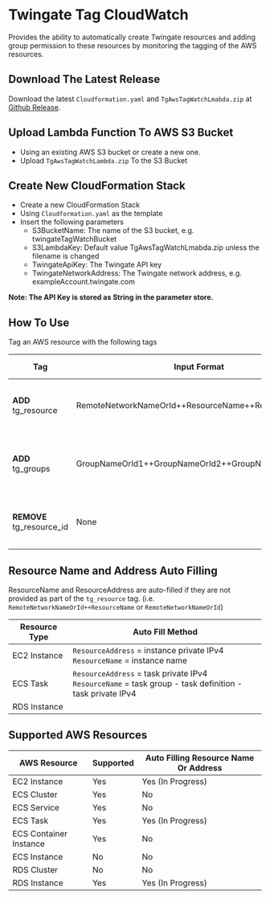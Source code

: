 # Twingate Tag CloudWatch

Provides the ability to automatically create Twingate resources and adding group permission to these resources by monitoring the tagging of the AWS resources.


## Download The Latest Release
Download the latest ```Cloudformation.yaml``` and ```TgAwsTagWatchLmabda.zip``` at [Github Release](https://github.com/Twingate-Labs/tg-aws-tag-sync/releases/latest).

## Upload Lambda Function To AWS S3 Bucket
- Using an existing AWS S3 bucket or create a new one.
- Upload ```TgAwsTagWatchLambda.zip``` To the S3 Bucket

## Create New CloudFormation Stack
- Create a new CloudFormation Stack
- Using ```Cloudformation.yaml``` as the template
- Insert the following parameters
  - S3BucketName: The name of the S3 bucket, e.g. twingateTagWatchBucket
  - S3LambdaKey: Default value TgAwsTagWatchLmabda.zip unless the filename is changed
  - TwingateApiKey: The Twingate API key
  - TwingateNetworkAddress: The Twingate network address, e.g. exampleAccount.twingate.com

**Note: The API Key is stored as String in the parameter store.**
  
## How To Use
Tag an AWS resource with the following tags

| Tag                       | Input Format                                         | Twingate Action                                   | AWS Action                                             |
|---------------------------|------------------------------------------------------|---------------------------------------------------|--------------------------------------------------------|
| **ADD** tg_resource       | RemoteNetworkNameOrId++ResourceName++ResourceAddress | Create the resource in the Twingate               | adding tg_resource_id to the AWS resource tag          |
| **ADD** tg_groups         | GroupNameOrId1++GroupNameOrId2++GroupNameOrId3...    | Add the defined groups into the Twingate resource | None                                                   |
| **REMOVE** tg_resource_id | None                                                 | Remove the resource in the Twingate               | Remove tg_groups and tg_resource from AWS resource tag |

## Resource Name and Address Auto Filling
ResourceName and ResourceAddress are auto-filled if they are not provided as part of the ```tg_resource``` tag. (i.e. ```RemoteNetworkNameOrId++ResourceName``` or ```RemoteNetworkNameOrId```)

| Resource Type | Auto Fill Method                                                                                                      | 
|---------------|-----------------------------------------------------------------------------------------------------------------------|
| EC2 Instance  | ```ResourceAddress``` = instance private IPv4 <br/> ```ResourceName``` = instance name                                |
| ECS Task      | ```ResourceAddress``` = task private IPv4 <br/> ```ResourceName``` = task group - task definition - task private IPv4 |
| RDS Instance  |                                                                                                                       |


##  Supported AWS Resources

| AWS Resource           | Supported    | Auto Filling Resource Name Or Address |
|------------------------|--------------|---------------------------------------|
| EC2 Instance           | Yes          | Yes (In Progress)                     | 
| ECS Cluster            | Yes          | No                                    |
| ECS Service            | Yes          | No                                    |
| ECS Task               | Yes          | Yes (In Progress)                     |
| ECS Container Instance | Yes          | No                                    |
| ECS Instance           | No           | No                                    |
| RDS Cluster            | No           | No                                    |
| RDS Instance           | Yes          | Yes (In Progress)                     |

